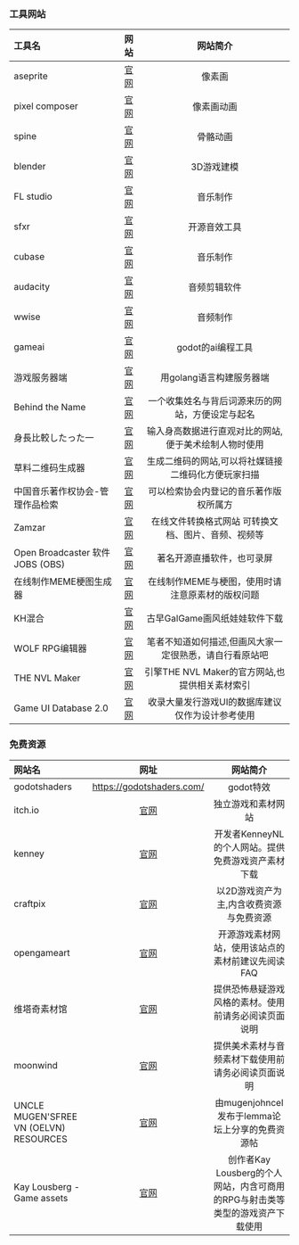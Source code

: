 ### 工具网站
| 工具名 | 网站 | 网站简介  |
| :--- | :---: | :---: |
| aseprite       |  [官网](https://www.aseprite.org/)    | 像素画       |
| pixel composer |  [官网](https://makham.itch.io/pixel-composer)   | 像素画动画   |
| spine          |  [官网](https://zh.esotericsoftware.com/) | 骨骼动画     |
| blender        |  [官网](https://www.blender.org/)   | 3D游戏建模   |
| FL studio      |  [官网](https://www.flstudiochina.com/)  | 音乐制作     |
| sfxr           |  [官网](https://sfxr.me/?ref=undesign)   | 开源音效工具 |
| cubase         |  [官网](https://www.steinberg-cn.com/cubase/) | 音乐制作     |
| audacity       |  [官网](https://www.audacityteam.org/download/)  | 音频剪辑软件 |
| wwise          |  [官网](https://www.audiokinetic.com/zh/download) | 音频制作     |
| gameai | [官网](https://app.gamedevassistant.com/profile) | godot的ai编程工具 |
| 游戏服务器端 | [官网](https://heroiclabs.com/) | 用golang语言构建服务器端 |
| Behind the Name | [官网](https://www.behindthename.com/) | 一个收集姓名与背后词源来历的网站，方便设定与起名 |
| 身長比較したった一 | [官网](https://hikaku-sitatter.com/) | 输入身高数据进行直观对比的网站,便于美术绘制人物时使用 |
| 草料二维码生成器 | [官网](https://cli.im/) | 生成二维码的网站,可以将社媒链接二维码化方便玩家扫描 |
| 中国音乐著作权协会-管理作品检索 | [官网](https://www.mcsc.com.cn/publicity/publicity.html) | 可以检索协会内登记的音乐著作版权所属方 |
| Zamzar | [官网](https://www.zamzar.com/) | 在线文件转换格式网站 可转换文档、图片、音频、视频等 |
| Open Broadcaster 软件JOBS (OBS) | [官网](https://obsproject.com/) | 著名开源直播软件，也可录屏 |
| 在线制作MEME梗图生成器 | [官网](https://www.zuomeme.com/#google_vignette) | 在线制作MEME与梗图，使用时请注意原素材的版权问题 |
| KH混合 | [官网](https://khmix.sakura.ne.jp/download.shtml) | 古早GalGame画风纸娃娃软件下载 |
| WOLF RPG编辑器 | [官网](https://silversecond.com/WolfRPGEditor/Download.shtml#tool) | 笔者不知道如何描述,但画风大家一定很熟悉，请自行看原站吧 |
| THE NVL Maker | [官网](https://www.nvlmaker.net/) | 引擎THE NVL Maker的官方网站,也提供相关素材索引 |
| Game UI Database 2.0 | [官网](https://gameuidatabase.com/) | 收录大量发行游戏UI的数据库建议仅作为设计参考使用 |

### 免费资源
| 网站名 | 网址 | 网站简介 |
| :--- | :---: | :---: |
| godotshaders | https://godotshaders.com/ | godot特效 |
| itch.io | [官网](https://itch.io/) | 独立游戏和素材网站 |
| kenney | [官网](https://kenney.nl/) | 开发者KenneyNL的个人网站。提供免费游戏资产素材下载 |
| craftpix | [官网](https://craftpix.net/) | 以2D游戏资产为主,内含收费资源与免费资源 |
| opengameart | [官网](https://opengameart.org/) | 开源游戏素材网站，使用该站点的素材前建议先阅读FAQ |
| 维塔奇素材馆 | [官网](http://www.vita-chi.net/sozai1.htm) | 提供恐怖悬疑游戏风格的素材。使用前请务必阅读页面说明 |
| moonwind | [官网](https://moonwind.pw/index.html) | 提供美术素材与音频素材下载使用前请务必阅读页面说明 |
| UNCLE MUGEN'SFREE VN (OELVN) RESOURCES | [官网](https://lemmasoft.renai.us/forums/viewtopic.php?f=52&amp;t=17302#p226871) | 由mugenjohncel发布于lemma论坛上分享的免费资源帖 |
| Kay Lousberg - Game assets | [官网](https://kaylousberg.com/game-assets) | 创作者Kay Lousberg的个人网站，内含可商用的RPG与射击类等类型的游戏资产下载使用 |